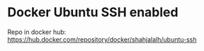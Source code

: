 # Docker Ubuntu SSH enabled

Repo in docker hub: https://hub.docker.com/repository/docker/shahjalalh/ubuntu-ssh